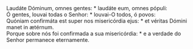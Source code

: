 <div class="dropcap text-justify">Laudáte Dóminum, omnes gentes: * laudáte eum, omnes pópuli:</div>
<div class="dropcap text-justify">Ó gentes, louvai todas o Senhor: * louvai-O todos, ó povos:</div>
<div class="text-justify">Quóniam confirmáta est super nos misericórdia ejus: * et véritas Dómini manet in ætérnum.</div>
<div class="text-justify">Porque sobre nós foi confirmada a sua misericórdia: * e a verdade do Senhor permanece eternamente.</div>
